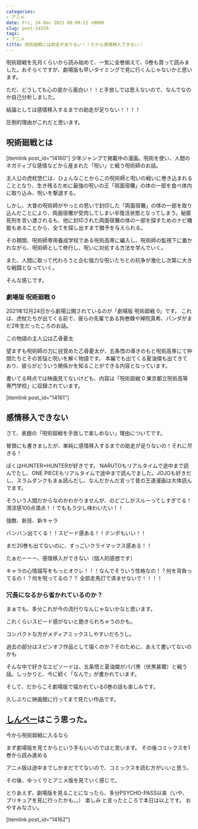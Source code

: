 ```yaml
---
categories:
- アニメ
date: Fri, 24 Dec 2021 09:00:12 +0000
slug: post-14159
tags:
- アニメ
title: 呪術廻戦には助走が足りない！！だから感情移入できない！
---
```


呪術廻戦を先月くらいから読み始めて、一気に全巻揃えて、0巻も買って読みました。おそらくですが、劇場版も早いタイミングで見に行くんじゃないかと思います。

ただ、どうしても心の底から面白い！！と手放しでは思えないので、なんでなのか自己分析しました。

結論としては感情移入するまでの助走が足りない！！！！

圧倒的理由がこれだと思います。

<h2>呪術廻戦とは</h2>
[itemlink post_id="14160"]
少年ジャンプで掲載中の漫画。呪術を使い、人間のネガティブな感情などから産まれた「呪い」と戦う呪術師のお話。

主人公の虎杖悠仁は、ひょんなことからこの呪術師と呪いの戦いに巻き込まれることとなり、生き残るために最強の呪いの王「両面宿儺」の体の一部を食べ体内に取り込み、呪いを撃退する。

しかし、大昔の呪術師がやっとの思いで封印した「両面宿儺」の体の一部を取り込んだことにより、両面宿儺が受肉してしまい半復活状態となってしまう。秘匿死刑を言い渡されるも、他に封印された両面宿儺の体の一部を探すためのナビ機能もあることから、全てを探し出すまで猶予を与えられる。

その期間、呪術師専用養成学校である呪術高専に編入し、呪術師の監視下に置かれながら、呪術師として修行し、呪いに対処する方法を学んでいく。

また、人間に取って代わろうと企む強力な呪いたちとの抗争が激化し次第に大きな戦闘となっていく。

そんな感じです。

<h3>劇場版 呪術廻戦 0</h3>
2021年12月24日から劇場公開されているのが「劇場版 呪術廻戦 0」です。
これは、虎杖たちが出てくる前で、彼らの先輩である狗巻棘や禅院真希、パンダがまだ2年生だったころのお話。

この物語の主人公は乙骨憂太

望まずも呪術師の力に目覚めた乙骨憂太が、五条悟の導きのもと呪術高専にて仲間たちとその苦悩と呪いを解く物語です。
本編でも出てくる夏油傑も出てきており、彼らがどういう関係かを知ることができる内容となっています。

書いてる時点では映画見てないけども、内容は「呪術廻戦 0 東京都立呪術高等専門学校」に収録されています。

[itemlink post_id="14161"]

<h2>感情移入できない</h2>
さて、表題の「呪術廻戦を手放しで楽しめない」理由についてです。

冒頭にも書きましたが、単純に感情移入するまでの助走が足りないの！それに尽きる！

ぼくはHUNTER×HUNTERが好きです。
NARUTOもリアルタイムで途中まで読んでたし、ONE PIECEもリアルタイムで途中まで読んでました。JOJOも好きだし、スラムダンクもまぁ読んだし、なんだかんだ言って昔の王道漫画は大体読んでます。

そういう人間だからなのかわかりませんが、のどごしがスルーってしすぎてる！清涼感100点満点！！でももう少し味わいたい！！

強敵、新技、新キャラ

バンバン出てくる！！スピード感ある！！テンポもいい！！

まだ20巻も出てないのに、すっごいクライマックス感ある！！

たぁだーーー、感情移入ができない（個人的感想です）

キャラの心情描写をもっとオクレ！！！なんでそういう性格なの！？何を背負ってるの！？何を呪ってるの？？
全部走馬灯で済ませないで！！！！

<h3>冗長になるから省かれているのか？</h3>
まぁでも、多分これが今の流行りなんじゃないかなと思います。

これくらいスピード感がないと飽きられちゃうのかも。

コンパクトな方がメディアミックスしやすいだろうし。

過去の部分はスピンオフ作品として描くのか？そのために、あえて書いてないのかも

そんな中で好きなエピソードは、五条悟と夏油傑がパパ黒（伏黒甚爾）と戦う話。しっかりと、今に続く「なんで」が書かれています。

そして、だからこそ劇場版で描かれている0巻の話も楽しみです。

久しぶりに映画館に行ってまで見たい作品です。


<h2><a href=“https://twitter.com/s_s_p_y”>しんぺー</a>はこう思った。</h2>
今から呪術廻戦に入るなら

まず劇場版を見てからという手もいいのではと思います。
その後コミックスを1巻から読み進める

アニメ版は途中までしかまだでてないので、コミックスを読む方がいいと思う。

その後、ゆっくりとアニメ版を見ていく感じで。

とりあえず、劇場版を見ることになったら、多分PSYCHO-PASS以来（いや、プリキュアを見に行ったかも。。）
楽しみ
と言ったところで本日は以上です。
おやすみなさい。

[itemlink post_id="14162"]